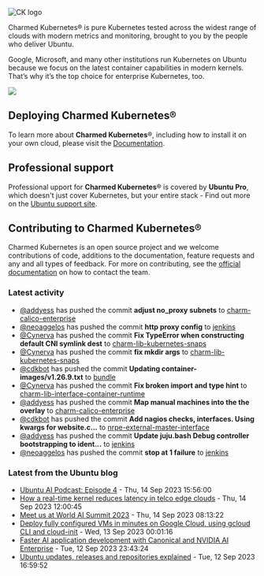 ![CK logo](https://assets.ubuntu.com/v1/451d4cf4-Charmed+Kubernetes_RGB_onWhite_2022.svg)

Charmed Kubernetes® is pure Kubernetes tested across the widest range of clouds with modern metrics and monitoring, brought to you by the people who deliver Ubuntu.

Google, Microsoft, and many other institutions run Kubernetes on Ubuntu because we focus on the latest container capabilities in modern kernels. That’s why it’s the top choice for enterprise Kubernetes, too.

![](https://assets.ubuntu.com/v1/843c77b6-juju-at-a-glace.svg)

## Deploying Charmed Kubernetes®

To learn more about **Charmed Kubernetes**®, including how to install it on your own cloud, please visit the [Documentation][docs].

## Professional support

Professional upport for **Charmed Kubernetes**® is covered by **Ubuntu Pro**, which doesn't just cover Kubernetes, but your entire stack - Find out more on the [Ubuntu support site](https://ubuntu.com/support).

## Contributing to Charmed Kubernetes®

Charmed Kubernetes is an open source project and we welcome contributions of code, additions to the documentation, feature requests and any and all types of feedback. For more on contributing, see the [official documentation][get-in-touch] on how to contact the team.

<!-- LINKS -->
[docs]: https://ubuntu.com/kubernetes/docs
[get-in-touch]: https://ubuntu.com/kubernetes/docs/get-in-touch

### Latest activity

<!-- activity starts -->
 - [@addyess](https://github.com/addyess) has pushed the commit **adjust no_proxy subnets** to [charm-calico-enterprise](https://github.com/charmed-kubernetes/charm-calico-enterprise)
 - [@neoaggelos](https://github.com/neoaggelos) has pushed the commit **http proxy config** to [jenkins](https://github.com/charmed-kubernetes/jenkins)
 - [@Cynerva](https://github.com/Cynerva) has pushed the commit **Fix TypeError when constructing default CNI symlink dest** to [charm-lib-kubernetes-snaps](https://github.com/charmed-kubernetes/charm-lib-kubernetes-snaps)
 - [@Cynerva](https://github.com/Cynerva) has pushed the commit **fix mkdir args** to [charm-lib-kubernetes-snaps](https://github.com/charmed-kubernetes/charm-lib-kubernetes-snaps)
 - [@cdkbot](https://github.com/cdkbot) has pushed the commit **Updating container-images/v1.26.9.txt** to [bundle](https://github.com/charmed-kubernetes/bundle)
 - [@Cynerva](https://github.com/Cynerva) has pushed the commit **Fix broken import and type hint** to [charm-lib-interface-container-runtime](https://github.com/charmed-kubernetes/charm-lib-interface-container-runtime)
 - [@addyess](https://github.com/addyess) has pushed the commit **Map manual machines into the the overlay** to [charm-calico-enterprise](https://github.com/charmed-kubernetes/charm-calico-enterprise)
 - [@cdkbot](https://github.com/cdkbot) has pushed the commit **Add nagios checks, interfaces. Using kwargs for website.c...** to [nrpe-external-master-interface](https://github.com/charmed-kubernetes/nrpe-external-master-interface)
 - [@addyess](https://github.com/addyess) has pushed the commit **Update juju.bash  Debug controller bootstrapping to ident...** to [jenkins](https://github.com/charmed-kubernetes/jenkins)
 - [@neoaggelos](https://github.com/neoaggelos) has pushed the commit **stop at 1 failure** to [jenkins](https://github.com/charmed-kubernetes/jenkins)
<!-- activity ends -->

<!-- roadmap starts -->

<!-- roadmap ends -->

### Latest from the Ubuntu blog

<!-- blog starts -->
* [Ubuntu AI Podcast: Episode 4](https://ubuntu.com//blog/ubuntu-ai-podcast-episode-4) - Thu, 14 Sep 2023 15:56:00 
* [How a real-time kernel reduces latency in telco edge clouds](https://ubuntu.com//blog/how-a-real-time-kernel-reduces-latency-in-telco-edge-clouds) - Thu, 14 Sep 2023 12:00:45 
* [Meet us at World AI Summit 2023](https://ubuntu.com//blog/world-ai-summit-2023) - Thu, 14 Sep 2023 08:13:22 
* [Deploy fully configured VMs in minutes on Google Cloud, using gcloud CLI and cloud-init](https://ubuntu.com//blog/deploy-fully-configured-vms-in-minutes-on-google-cloud-using-gcloud-cli-and-cloud-init) - Wed, 13 Sep 2023 00:01:16 
* [Faster AI application development with Canonical and NVIDIA AI Enterprise](https://ubuntu.com//blog/ubuntu-kvm-supports-nvidia-ai-enterprise) - Tue, 12 Sep 2023 23:43:24 
* [Ubuntu updates, releases and repositories explained](https://ubuntu.com//blog/ubuntu-updates-releases-and-repositories-explained) - Tue, 12 Sep 2023 16:59:52 
<!-- blog ends -->

